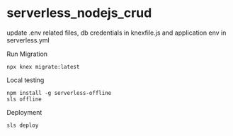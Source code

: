 # serverless_nodejs_crud

update .env related files, db credentials in knexfile.js and application env in serverless.yml

Run Migration
```console
npx knex migrate:latest
```

Local testing
```console
npm install -g serverless-offline
sls offline
```

Deployment
```console
sls deploy
```
